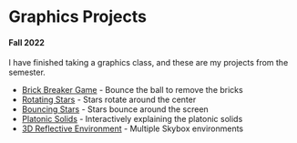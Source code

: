 # Graphics Projects
#### Fall 2022

I have finished taking a graphics class, and these are my projects from the semester.
- <a href="../../graphicsProjects/project1/project1.html" target="_blank" rel="noopener noreferrer"> Brick Breaker Game</a> - Bounce the ball to remove the bricks
- <a href="../../graphicsProjects/project2/project2.html" target="_blank" rel="noopener noreferrer">Rotating Stars</a> - Stars rotate around the center
- <a href="../../graphicsProjects/project3/project3.html" target="_blank" rel="noopener noreferrer">Bouncing Stars</a> - Stars bounce around the screen
- <a href="../../graphicsProjects/project5/project5.html" target="_blank" rel="noopener noreferrer">Platonic Solids</a> - Interactively explaining the platonic solids
- <a href="../../graphicsProjects/project8/project8.html" target="_blank" rel="noopener noreferrer">3D Reflective Environment</a> - Multiple Skybox environments
